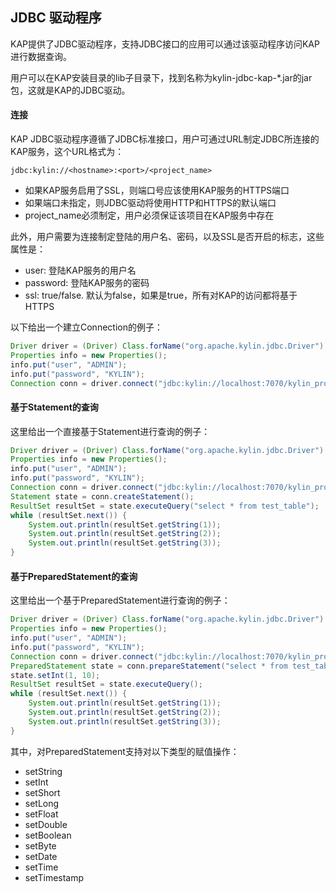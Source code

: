 ## JDBC 驱动程序
KAP提供了JDBC驱动程序，支持JDBC接口的应用可以通过该驱动程序访问KAP进行数据查询。

用户可以在KAP安装目录的lib子目录下，找到名称为kylin-jdbc-kap-*.jar的jar包，这就是KAP的JDBC驱动。

#### 连接
KAP JDBC驱动程序遵循了JDBC标准接口，用户可通过URL制定JDBC所连接的KAP服务，这个URL格式为：
```
jdbc:kylin://<hostname>:<port>/<project_name>
```
* 如果KAP服务启用了SSL，则端口号应该使用KAP服务的HTTPS端口
* 如果端口未指定，则JDBC驱动将使用HTTP和HTTPS的默认端口
* project_name必须制定，用户必须保证该项目在KAP服务中存在

此外，用户需要为连接制定登陆的用户名、密码，以及SSL是否开启的标志，这些属性是：

* user: 登陆KAP服务的用户名
* password: 登陆KAP服务的密码
* ssl: true/false. 默认为false，如果是true，所有对KAP的访问都将基于HTTPS

以下给出一个建立Connection的例子：

```java
Driver driver = (Driver) Class.forName("org.apache.kylin.jdbc.Driver").newInstance();
Properties info = new Properties();
info.put("user", "ADMIN");
info.put("password", "KYLIN");
Connection conn = driver.connect("jdbc:kylin://localhost:7070/kylin_project_name", info);
```

#### 基于Statement的查询
这里给出一个直接基于Statement进行查询的例子：
```java
Driver driver = (Driver) Class.forName("org.apache.kylin.jdbc.Driver").newInstance();
Properties info = new Properties();
info.put("user", "ADMIN");
info.put("password", "KYLIN");
Connection conn = driver.connect("jdbc:kylin://localhost:7070/kylin_project_name", info);
Statement state = conn.createStatement();
ResultSet resultSet = state.executeQuery("select * from test_table");
while (resultSet.next()) {
    System.out.println(resultSet.getString(1));
    System.out.println(resultSet.getString(2));
    System.out.println(resultSet.getString(3));
}
```


#### 基于PreparedStatement的查询
这里给出一个基于PreparedStatement进行查询的例子：

```java
Driver driver = (Driver) Class.forName("org.apache.kylin.jdbc.Driver").newInstance();
Properties info = new Properties();
info.put("user", "ADMIN");
info.put("password", "KYLIN");
Connection conn = driver.connect("jdbc:kylin://localhost:7070/kylin_project_name", info);
PreparedStatement state = conn.prepareStatement("select * from test_table where id=?");
state.setInt(1, 10);
ResultSet resultSet = state.executeQuery();
while (resultSet.next()) {
    System.out.println(resultSet.getString(1));
    System.out.println(resultSet.getString(2));
    System.out.println(resultSet.getString(3));
}
```

其中，对PreparedStatement支持对以下类型的赋值操作：

* setString
* setInt
* setShort
* setLong
* setFloat
* setDouble
* setBoolean
* setByte
* setDate
* setTime
* setTimestamp
